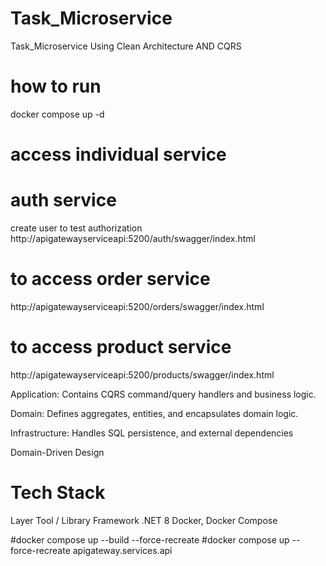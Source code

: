 # Task_Microservice

Task_Microservice Using Clean Architecture AND CQRS

# how to run

docker compose up -d

# access individual service 

# auth service
create user to test authorization
http://apigatewayserviceapi:5200/auth/swagger/index.html

# to access order service
http://apigatewayserviceapi:5200/orders/swagger/index.html

# to access product service 
http://apigatewayserviceapi:5200/products/swagger/index.html


Application: Contains CQRS command/query handlers and business logic.

Domain: Defines aggregates, entities, and encapsulates domain logic.

Infrastructure: Handles SQL persistence, and external dependencies

Domain-Driven Design

# Tech Stack

Layer Tool / Library
Framework .NET 8
Docker, Docker Compose

#docker compose up --build --force-recreate
#docker compose up --force-recreate apigateway.services.api